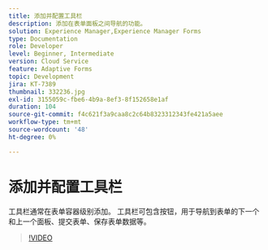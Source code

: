```yaml
---
title: 添加并配置工具栏
description: 添加在表单面板之间导航的功能。
solution: Experience Manager,Experience Manager Forms
type: Documentation
role: Developer
level: Beginner, Intermediate
version: Cloud Service
feature: Adaptive Forms
topic: Development
jira: KT-7389
thumbnail: 332236.jpg
exl-id: 3155059c-fbe6-4b9a-8ef3-8f152658e1af
duration: 104
source-git-commit: f4c621f3a9caa8c2c64b8323312343fe421a5aee
workflow-type: tm+mt
source-wordcount: '48'
ht-degree: 0%

---
```


# 添加并配置工具栏

工具栏通常在表单容器级别添加。 工具栏可包含按钮，用于导航到表单的下一个和上一个面板、提交表单、保存表单数据等。

>[!VIDEO](https://video.tv.adobe.com/v/332236?quality=12&learn=on)

